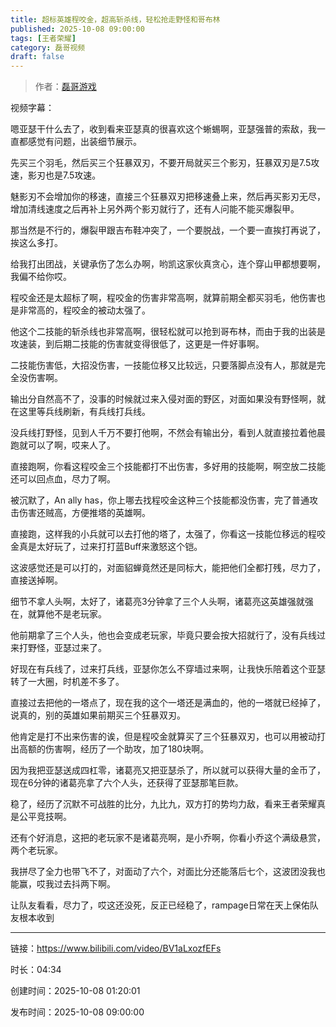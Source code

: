 ```yaml
---
title: 超标英雄程咬金，超高斩杀线，轻松抢走野怪和哥布林
published: 2025-10-08 09:00:00
tags: [王者荣耀]
category: 磊哥视频
draft: false
---
```



> 作者：[磊哥游戏](https://space.bilibili.com/268941858)

视频字幕：

嗯亚瑟干什么去了，收到看来亚瑟真的很喜欢这个蜥蜴啊，亚瑟强普的索敌，我一直都感觉有问题，出装细节展示。

先买三个羽毛，然后买三个狂暴双刃，不要开局就买三个影刃，狂暴双刃是7.5攻速，影刃也是7.5攻速。

魅影刃不会增加你的移速，直接三个狂暴双刃把移速叠上来，然后再买影刃无尽，增加清线速度之后再补上另外两个影刃就行了，还有人问能不能买爆裂甲。

那当然是不行的，爆裂甲跟吉布鞋冲突了，一个要脱战，一个要一直挨打再说了，挨这么多打。

给我打出团战，关键承伤了怎么办啊，哟凯这家伙真贪心，连个穿山甲都想要啊，我偏不给你哎。

程咬金还是太超标了啊，程咬金的伤害非常高啊，就算前期全都买羽毛，他伤害也是非常高的，程咬金的被动太强了。

他这个二技能的斩杀线也非常高啊，很轻松就可以抢到哥布林，而由于我的出装是攻速装，到后期二技能的伤害就变得很低了，这更是一件好事啊。

二技能伤害低，大招没伤害，一技能位移又比较远，只要落脚点没有人，那就是完全没伤害啊。

输出分自然高不了，没事的时候就过来入侵对面的野区，对面如果没有野怪啊，就在这里等兵线刷新，有兵线打兵线。

没兵线打野怪，见到人千万不要打他啊，不然会有输出分，看到人就直接拉着他晨跑就可以了啊，哎来人了。

直接跑啊，你看这程咬金三个技能都打不出伤害，多好用的技能啊，啊空放二技能还可以回点血，尽力了啊。

被沉默了，An ally has，你上哪去找程咬金这种三个技能都没伤害，完了普通攻击伤害还贼高，方便推塔的英雄啊。

直接跑，这样我的小兵就可以去打他的塔了，太强了，你看这一技能位移远的程咬金真是太好玩了，过来打打蓝Buff来激怒这个铠。

这波感觉还是可以打的，对面貂蝉竟然还是同标大，能把他们全都打残，尽力了，直接送掉啊。

细节不拿人头啊，太好了，诸葛亮3分钟拿了三个人头啊，诸葛亮这英雄强就强在，就算他不是老玩家。

他前期拿了三个人头，他也会变成老玩家，毕竟只要会按大招就行了，没有兵线过来打野怪，亚瑟过来了。

好现在有兵线了，过来打兵线，亚瑟你怎么不穿墙过来啊，让我快乐陪着这个亚瑟转了一大圈，时机差不多了。

直接过去把他的一塔点了，现在我的这个一塔还是满血的，他的一塔就已经掉了，说真的，别的英雄如果前期买三个狂暴双刃。

他肯定是打不出来伤害的诶，但是程咬金就算买了三个狂暴双刃，也可以用被动打出高额的伤害啊，经历了一个助攻，加了180块啊。

因为我把亚瑟送成四杠零，诸葛亮又把亚瑟杀了，所以就可以获得大量的金币了，现在6分钟的诸葛亮拿了六个人头，还获得了亚瑟那笔巨款。

稳了，经历了沉默不可战胜的比分，九比九，双方打的势均力敌，看来王者荣耀真是公平竞技啊。

还有个好消息，这把的老玩家不是诸葛亮啊，是小乔啊，你看小乔这个满级悬赏，两个老玩家。

我拼尽了全力也带飞不了，对面动了六个，对面比分还能落后七个，这波团没我也能赢，哎我过去抖两下啊。

让队友看看，尽力了，哎这还没死，反正已经稳了，rampage日常在天上保佑队友根本收到

---

链接：https://www.bilibili.com/video/BV1aLxozfEFs

时长：04:34

创建时间：2025-10-08 01:20:01

发布时间：2025-10-08 09:00:00
